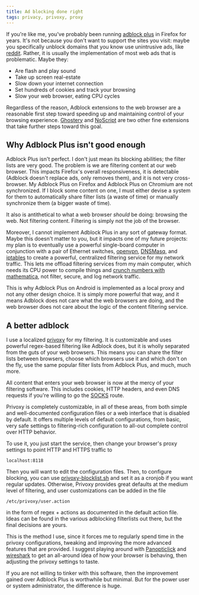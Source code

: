 ```yaml
---
title: Ad blocking done right
tags: privacy, privoxy, proxy
---
```


If you're like me, you've probably been running [adblock plus](https://adblockplus.org/en/firefox) in Firefox for years. It's not because you don't want to support the sites you visit: maybe you specifically unblock domains that you know use unintrusive ads, like [reddit](http://www.reddit.com). Rather, it is usually the implementation of most web ads that is problematic. Maybe they:

- Are flash and play sound
- Take up screen real-estate
- Slow down your internet connection
- Set hundreds of cookies and track your browsing
- Slow your web browser, eating CPU cycles

Regardless of the reason, Adblock extensions to the web browser are a reasonable first step toward speeding up and maintaining control of your browsing experience. [Ghostery](http://www.ghostery.com/) and [NoScript](http://noscript.net/) are two other fine extensions that take further steps toward this goal.

Why Adblock Plus isn't good enough
------

Adblock Plus isn't perfect. I don't just mean its blocking abilities; the filter lists are very good. The problem is we are filtering content at our web browser. This impacts Firefox's overall responsiveness, it is detectable (Adblock doesn't replace ads, only removes them), and it is not very cross-browser. My Adblock Plus on Firefox and Adblock Plus on Chromium are not synchronized. If I block some content on one, I must either devise a system for them to automatically share filter lists (a waste of time) or manually synchronize them (a bigger waste of time).

It also is antithetical to what a web browser *should* be doing: browsing the web. Not filtering content. Filtering is simply not the job of the browser.

Moreover, I cannot implement Adblock Plus in any sort of gateway format. Maybe this doesn't matter to you, but it impacts one of my future projects: my plan is to eventually use a powerful single-board computer in conjunction with a pair of Ethernet switches, [openvpn](http://openvpn.net/), [DNSMasq](http://www.thekelleys.org.uk/dnsmasq/doc.html), and [iptables](http://netfilter.org/) to create a powerful, centralized filtering service for my network traffic. This lets me offload filtering services from my main computer, which needs its CPU power to compile things and [crunch numbers with mathematica](http://www.wolfram.com/mathematica/), not filter, secure, and log network traffic.

This is why Adblock Plus on Android is implemented as a local proxy and not any other design choice. It is simply more powerful that way, and it means Adblock does not care what the web browsers are doing, and the web browser does not care about the logic of the content filtering service.

A better adblock
------

I use a localized [privoxy](http://www.privoxy.org/) for my filtering. It is customizable and uses powerful regex-based filtering like Adblock does, but it is wholly separated from the guts of your web browsers. This means you can share the filter lists between browsers, choose which browsers use it and which don't on the fly, use the same popular filter lists from Adblock Plus, and much, much more.

All content that enters your web browser is now at the mercy of your filtering software. This includes cookies, HTTP headers, and even DNS requests if you're willing to go the [SOCKS](http://en.wikipedia.org/wiki/SOCKS) route.

Privoxy is completely customizable, in all of these areas, from both simple and well-documented configuration files or a web interface that is disabled by default. It offers multiple levels of default configurations, from basic, very safe settings to filtering-rich configuration to all-out complete control over HTTP behavior.

To use it, you just start the service, then change your browser's proxy settings to point HTTP and HTTPS traffic to

````{.bash}
localhost:8118
````

Then you will want to edit the configuration files. Then, to configure blocking, you can use [privoxy-blocklist.sh](http://andrwe.org/scripting/bash/privoxy-blocklist) and set it as a cronjob if you want regular updates. Otherwise, Privoxy provides great defaults at the medium level of filtering, and user customizations can be added in the file

````{.bash}
/etc/privoxy/user.action
````

in the form of regex + actions as documented in the default action file. Ideas can be found in the various adblocking filterlists out there, but the final decisions are yours.

This is the method I use, since it forces me to regularly spend time in the privoxy configurations, tweaking and improving the more advanced features that are provided. I suggest playing around with [Panopticlick](https://panopticlick.eff.org/) and [wireshark](http://www.wireshark.org/) to get an all-around idea of how your browser is behaving, then adjusting the privoxy settings to taste.

 If you are not willing to tinker with this software, then the improvement gained over Adblock Plus is worthwhile but minimal. But for the power user or system administrator, the difference is huge.
